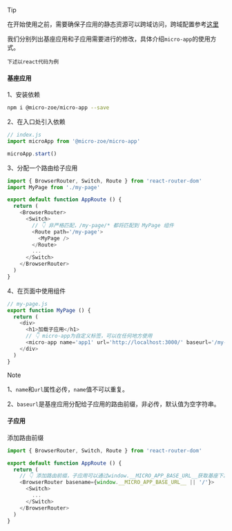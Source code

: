 > [!TIP]
> 在开始使用之前，需要确保子应用的静态资源可以跨域访问，跨域配置参考[这里](/zh-cn/questions?id=_2、子应用静态资源一定要支持跨域吗？)

我们分别列出基座应用和子应用需要进行的修改，具体介绍`micro-app`的使用方式。

`下述以react代码为例`

#### 基座应用
1、安装依赖
```bash
npm i @micro-zoe/micro-app --save
```

2、在入口处引入依赖
```js
// index.js
import microApp from '@micro-zoe/micro-app'

microApp.start()
```

3、分配一个路由给子应用
```js
import { BrowserRouter, Switch, Route } from 'react-router-dom'
import MyPage from './my-page'

export default function AppRoute () {
  return (
    <BrowserRouter>
      <Switch>
        // 👇 非严格匹配，/my-page/* 都将匹配到 MyPage 组件
        <Route path='/my-page'>
          <MyPage />
        </Route>
        ...
      </Switch>
    </BrowserRouter>
  )
}
```

4、在页面中使用组件
```js
// my-page.js
export function MyPage () {
  return (
    <div>
      <h1>加载子应用</h1>
      // 👇 micro-app为自定义标签，可以在任何地方使用
      <micro-app name='app1' url='http://localhost:3000/' baseurl='/my-page'></micro-app>
    </div>
  )
}
```

> [!NOTE]
> 1、`name`和`url`属性必传，`name`值不可以重复。
>
> 2、`baseurl`是基座应用分配给子应用的路由前缀，非必传，默认值为空字符串。

#### 子应用
添加路由前缀

```js
import { BrowserRouter, Switch, Route } from 'react-router-dom'

export default function AppRoute () {
  return (
    // 👇 添加路由前缀，子应用可以通过window.__MICRO_APP_BASE_URL__获取基座下发的baseurl
    <BrowserRouter basename={window.__MICRO_APP_BASE_URL__ || '/'}>
      <Switch>
        ...
      </Switch>
    </BrowserRouter>
  )
}
```
